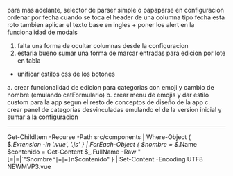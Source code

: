 para mas adelante, selector de parser simple o papaparse en configuracion
ordenar por fecha cuando se toca el header de una columna tipo fecha esta roto
tambien aplicar el texto base en ingles + poner los alert en la funcionalidad de modals

1. falta una forma de ocultar columnas desde la configuracion
2. estaria bueno sumar una forma de marcar entradas para edicion por lote en tabla

- unificar estilos css de los botones

a. crear funcionalidad de edicion para categorias con emoji y cambio de nombre (emulando catFormulario)
b. crear menu de emojis y dar estilo custom para la app segun el resto de conceptos de diseño de la app
c. crear panel de categorias desvinculadas emulando el de la version inicial y sumar a la configuracion

---

Get-ChildItem -Recurse -Path src/components | Where-Object {
  $_.Extension -in '.vue', '.js'
} | ForEach-Object {
  $nombre = $_.Name
  $contenido = Get-Content $_.FullName -Raw
  "[=|=|`"$nombre`"|=|=]`n$contenido"
} | Set-Content -Encoding UTF8 NEWMVP3.vue